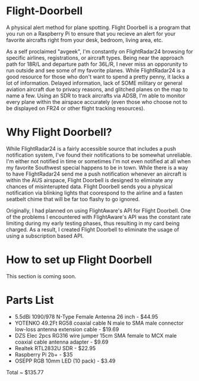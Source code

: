 # Flight-Doorbell
A physical alert method for plane spotting. Flight Doorbell is a program that you run on a Raspberry Pi to ensure that you recieve an alert for your favorite aircrafts right from your desk, bedroom, living area, etc. 

As a self proclaimed "avgeek", I'm constantly on FlightRadar24 browsing for specific airlines, registrations, or aircraft types. Being near the approach path for 18R/L and departure path for 36L/R, I never miss an opporunity to run outside and see some of my favorite planes. While FlightRadar24 is a good resource for those who don't want to spend a pretty penny, it lacks a lot of information. Delayed information, lack of SOME military or general aviation aircraft due to privacy reasons, and glitched planes on the map to name a few. Using an SDR to track aircrafts via ADSB, I'm able to monitor every plane within the airspace accurately (even those who choose not to be displayed on FR24 or other flight tracking resources). 


# Why Flight Doorbell? 

While FlightRadar24 is a fairly accessible source that includes a push notification system, I've found their notifications to be somewhat unreliable. I'm either not notified in time or sometimes I'm not even notified at all when my favorite Southwest special happens to be in town. While there is a way to have FlightRadar24 send me a push notification whenever an aircraft is within the AUS airspace, Flight Doorbell is designed to eliminate any chances of misinterupted data. Flight Doorbell sends you a physical notification via blinking lights that coorespond to the airline and a fasten seatbelt chime that will be far too flashy to go ignored. 

Originally, I had planned on using FlightAware's API for Flight Doorbell. One of the problems I encountered with FlightAware's API was the constant rate limiting during my early testing phases, thus resulting in my card being charged. As a result, I created Flight Doorbell to eliminate the usage of using a subscription based API. 

# How to set up Flight Doorbell

This section is coming soon.

# Parts List

- 5.5dBi 1090/978 N-Type Female Antenna 26 inch - $44.95
- YOTENKO 49.2Ft RG58 coaxial cable N male to SMA male connector low-loss antenna extension cable - $19.69
- DZS Elec 2pcs RG316 wire jumper 15cm SMA female to MCX male coaxial cable antenna adapter - $9.69
- Realtek RTL2832U SDR - $22.95
- Raspberry Pi 2b+ - $35
- OSEPP RGB 10mm LED (10 pack) - $3.49

Total ~ $135.77
